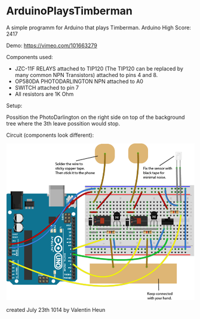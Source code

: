 ArduinoPlaysTimberman
=====================

A simple programm for Arduino that plays Timberman.
Arduino High Score: 2417

Demo:
https://vimeo.com/101663279

Components used:

* JZC-11F RELAYS attached to TIP120 (The TIP120 can be replaced by many common NPN Transistors) attached to pins 4 and 8.
* OP580DA PHOTODARLINGTON NPN attached to A0
* SWITCH attached to pin 7
* All resistors are 1K Ohm

Setup:

Possition the PhotoDarlington on the right side on top of the background tree where the 3th leave possition would stop.

Circuit (components look different):


![](11_arduinoTest/timb.png)


created July 23th 1014
by Valentin Heun

